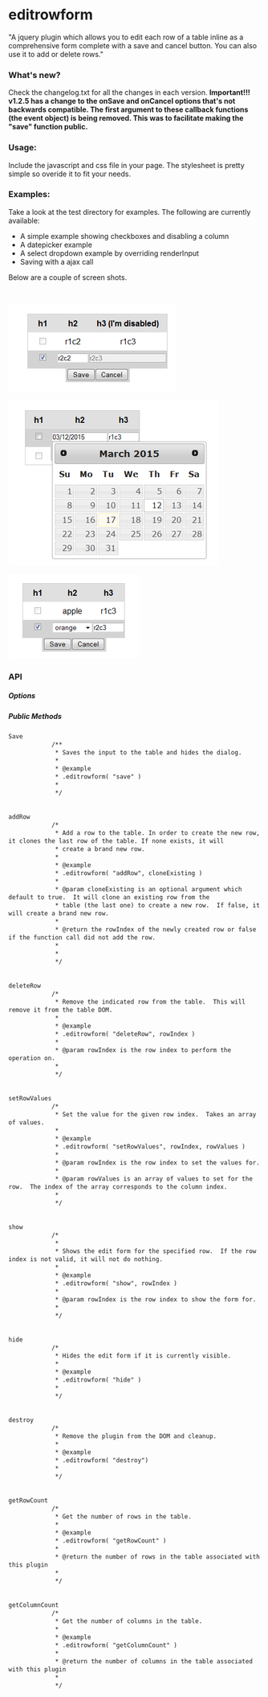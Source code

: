 # editrowform
"A jquery plugin which allows you to edit each row of a table inline as a comprehensive form complete with a save and cancel button.  You can also use it to add or delete rows."

<h3>What's new?</h3>
Check the changelog.txt for all the changes in each version.
<b>
Important!!! v1.2.5 has a change to the onSave and onCancel options that's not backwards compatible.  The first argument to these callback functions (the event object) is being removed.  This was to facilitate making the "save" function public.
</b>

<h3>Usage:</h3>
Include the javascript and css file in your page.  The stylesheet is pretty simple so overide it to fit your needs.

<h3>Examples:</h3>
Take a look at the test directory for examples.  The following are currently available:

<ul>
	<li>A simple example showing checkboxes and disabling a column</li>
	<li>A datepicker example</li>
	<li>A select dropdown example by overriding renderInput</li>
	<li>Saving with a ajax call</li>
</ul>

Below are a couple of screen shots.

<br/>

![alt tag](test/images/simple.png)

![alt tag](test/images/datepicker.png)

![alt tag](test/images/select.png)


<h3>API</h3>
<h5>Options</h5>



<h5>Public Methods</h5>

	Save
		        /**
		         * Saves the input to the table and hides the dialog.
		         * 
		         * @example
		         * .editrowform( "save" )
		         * 
		         */

		        
	addRow
		        /* 
		         * Add a row to the table. In order to create the new row, it clones the last row of the table. If none exists, it will 
		         * create a brand new row.
		         *  
		         * @example
		         * .editrowform( "addRow", cloneExisting )
		         * 
		         * @param cloneExisting is an optional argument which default to true.  It will clone an existing row from the 
		         * table (the last one) to create a new row.  If false, it will create a brand new row.
		         * 
		         * @return the rowIndex of the newly created row or false if the function call did not add the row.
		         *
		         * 
		         */	        

				
	deleteRow			
		        /* 
		         * Remove the indicated row from the table.  This will remove it from the table DOM. 
		         *
		         * @example
		         * .editrowform( "deleteRow", rowIndex )
		         *  
		         * @param rowIndex is the row index to perform the operation on.
		         *   
		         */

		        
	setRowValues
		        /* 
		         * Set the value for the given row index.  Takes an array of values.
		         *
		         * @example
		         * .editrowform( "setRowValues", rowIndex, rowValues )
		         *  
		         * @param rowIndex is the row index to set the values for.
		         *  
		         * @param rowValues is an array of values to set for the row.  The index of the array corresponds to the column index.
		         *   
		         */

				
	show				
				/* 
				 * 
				 * Shows the edit form for the specified row.  If the row index is not valid, it will not do nothing.
				 * 
		         * @example
		         * .editrowform( "show", rowIndex )
				 * 
				 * @param rowIndex is the row index to show the form for.
				 * 
				 */

				
	hide			
				/* 
				 * Hides the edit form if it is currently visible. 
				 * 
		         * @example
		         * .editrowform( "hide" )
				 * 
				 */

				
	destroy			
				/* 
				 * Remove the plugin from the DOM and cleanup.
				 * 
		         * @example
		         * .editrowform( "destroy")
				 * 
				 */
				
				
	getRowCount			
				/* 
				 * Get the number of rows in the table.
				 * 
		         * @example
		         * .editrowform( "getRowCount" )
		         * 
		         * @return the number of rows in the table associated with this plugin
				 * 
				 */

				
	getColumnCount				
				/* 
				 * Get the number of columns in the table.
				 * 
		         * @example
		         * .editrowform( "getColumnCount" )
		         * 
		         * @return the number of columns in the table associated with this plugin
				 * 
				 */
